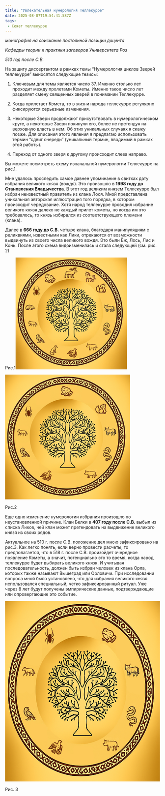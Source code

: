 ```yaml
---
title: "Увлекательная нумерология Теллекурре"
date: 2025-08-07T19:54:41.587Z
tags:
 - Сюжет теллекурре
---
```


*монография на соискание постоянной позиции доцента*

*Кафедры теории и практики заговоров Университета Роз*

*510 год после С.В.*

На защиту диссертантом в рамках темы “Нумерология циклов Зверей
теллекурре” выносятся следующие тезисы:

1.  Ключевым для темы является число 37. Именно столько лет проходит
 между пролетами Кометы. Именно такое число лет разделяет смену
 священных зверей в понимании Теллекурре.

2.  Когда прилетает Комета, то в жизни народа теллекурре регулярно
 фиксируются серьезные изменения.

3.  Некоторые Звери продолжают присутствовать в нумерологическом круге,
 а некоторые Звери покинули его, более не претендуя на верховную
 власть в нем. Об этих уникальных случаях я скажу позже. Для
 описания этого явления я предлагаю использовать термин “сдвиг
 очереди” (уникальный термин, вводимый в рамках этой работы).

4.  Переход от одного зверя к другому происходит слева направо.

Вы можете посмотреть схему изначальной нумерологии Теллекурре на рис.1.

Мне удалось проследить самое давнее упоминание в свитках дату избрания
великого князя (вождя). Это произошло в **1998 году до Становления
Владычества**. В этот год великим князем Теллекурре был избран
неизвестный правитель из клана Лося. Мной представлена уникальная
авторская иллюстрация того порядка, в котором происходит чередование.
Хотя народ теллекурре проводил избрание великого князя далеко не каждый
прилет кометы, но когда им это требовалось, то князь избирался из
соответствующего племени (клана).

Далее в **666 году до С.В.** четыре клана, благодаря манипуляциям с
реликвиями, известными как Лики, отрекаются от возможности выдвинуть из
своего числа великого вождя. Это были Ёж, Лось, Лис и Конь. После этого
схема видоизменилась и стала следующей (см. рис. 2)

Рис.1<img src="source/_posts/Сюжет теллекурре/attachments/Увлекательная нумерология Теллекурре/media/image3.png" style="width:3.78646in;height:3.78646in" />

<img src="source/_posts/Сюжет теллекурре/attachments/Увлекательная нумерология Теллекурре/media/image2.png" style="width:4.23438in;height:4.23438in" />

Рис.2

Еще одно изменение нумерологии избрания произошло по неустановленной
причине. Клан Белки в **407 году после С.В.** выбыл из списка Ликов, чей
клан может претендовать на выдвижение великого князя из своих рядов.

Актуальное на 510 г. после С.В. положение дел мною зафиксировано на
рис.3. Как легко понять, если верно провести расчеты, то предполагается,
что в 518 г. после С.В. произойдет очередное появление Кометы, а значит,
потенциально это то время, когда народ теллекурре будет выбирать
великого князя. И учитывая последовательность, должен быть избран
человек из клана Орла, которых также называют Вышеград или Орловичи. При
исследовании вопроса мной было установлено, что для избрания великого
князя использовался специальный, четко зафиксированный ритуал. Уже через
8 лет будут получены эмпирические данные, подтверждающие или
опровергающие это событие.

<img src="source/_posts/Сюжет теллекурре/attachments/Увлекательная нумерология Теллекурре/media/image1.png" style="width:6.11208in;height:6.11208in" />

Рис. 3
